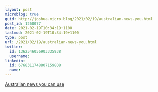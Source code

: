 ```yaml
---
layout: post
microblog: true
guid: http://joshua.micro.blog/2021/02/19/australian-news-you.html
post_id: 1268077
date: 2021-02-19T10:34:19+1100
lastmod: 2021-02-19T10:34:19+1100
type: post
url: /2021/02/19/australian-news-you.html
twitter:
  id: 1362546056903335938
  username: 
linkedin:
  id: 6768311748807159808
  name: 
---
```

[Australian news you can use](https://chaser.com.au/national/an-exhaustive-list-of-the-liberal-partys-corruption-over-the-last-7-years/)
